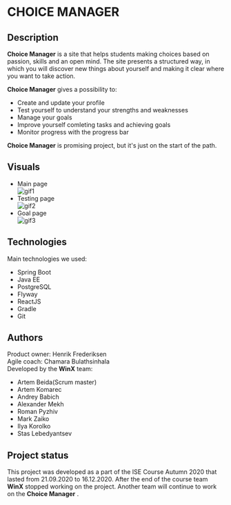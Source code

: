 # CHOICE MANAGER
## Description
**Choice Manager** is a site that helps students making choices based on passion, skills and an open mind. The site presents a structured way, in which you will discover new things about yourself and making it clear where you want to take action.  

**Choice Manager** gives a possibility to:  

- Create and update your profile
- Test yourself to understand your strengths and weaknesses
- Manage your goals
- Improve yourself comleting tasks and achieving goals
- Monitor progress with the progress bar  

**Choice Manager** is promising project, but it's just on the start of the path.  

## Visuals  

- Main page  
![gif1](https://i.postimg.cc/3w5KPMNv/ezgif-com-gif-maker-4.gif)  
- Testing page  
![gif2](https://i.postimg.cc/0jYKDVHF/ezgif-com-gif-maker-3.gif)
- Goal page  
![gif3](https://i.postimg.cc/k4cB526P/ezgif-com-gif-maker-5.gif)

## Technologies
Main technologies we used:  

- Spring Boot
- Java EE
- PostgreSQL
- Flyway
- ReactJS
- Gradle
- Git

## Authors
Product owner: Henrik Frederiksen  
Agile coach: Chamara Bulathsinhala  
Developed by the **WinX** team:

- Artem Beida(Scrum master)
- Artem Komarec
- Andrey Babich
- Alexander Mekh
- Roman Pyzhiv
- Mark Zaiko
- Ilya Korolko
- Stas Lebedyantsev

## Project status
This project was developed as a part of the ISE Course Autumn 2020 that lasted from 21.09.2020 to 16.12.2020. After the end of the course team **WinX** stopped working on the project. Another team will continue to work on the  **Choice Manager** .
